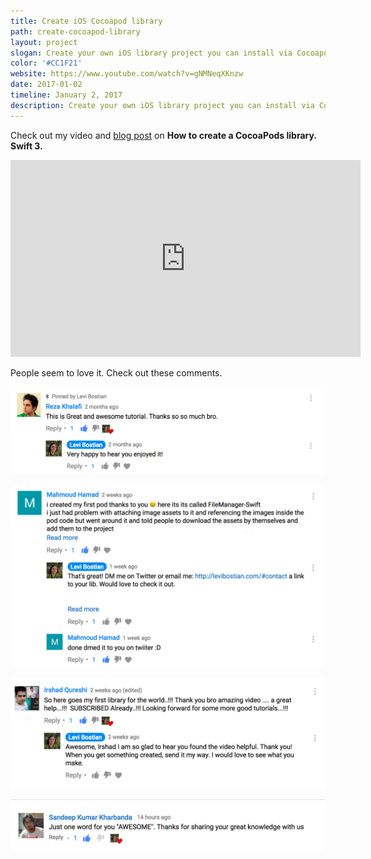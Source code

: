 ```yaml
---
title: Create iOS Cocoapod library
path: create-cocoapod-library
layout: project
slogan: Create your own iOS library project you can install via Cocoapods.
color: '#CC1F21'
website: https://www.youtube.com/watch?v=gNMNeqXKnzw
date: 2017-01-02
timeline: January 2, 2017
description: Create your own iOS library project you can install via Cocoapods.
---
```

Check out my video and [blog post](http://levibostian.com/blog/create-cocoapod/) on **How to create a CocoaPods library. Swift 3.**

<iframe width="560" height="315" src="https://www.youtube.com/embed/gNMNeqXKnzw" frameborder="0" allowfullscreen></iframe>

People seem to love it. Check out these comments.

![Feedback I received from an iOS video tutorial I created. This is a great and awesome tutorial.](/img/tutorials/ios_library/feedback_1.png)

![Feedback I received from an iOS video tutorial I created. I created my first ios library because of you.](/img/tutorials/ios_library/feedback_2.png)

![Feedback I received from an iOS video tutorial I created. Thanks for the video bro. I subscribed!](/img/tutorials/ios_library/feedback_3.png)

![Feedback I received from an iOS video tutorial I created. Just one word for you. Awesome.](/img/tutorials/ios_library/feedback_4.png)
